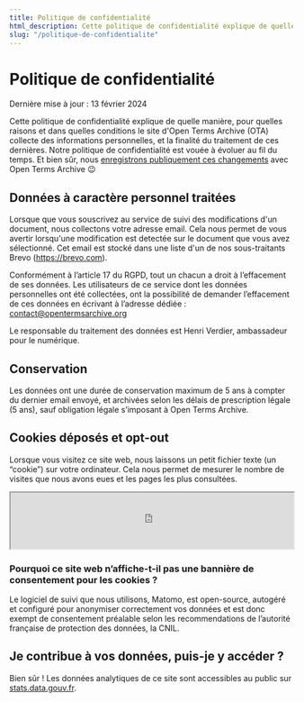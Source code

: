 ```yaml
---
title: Politique de confidentialité
html_description: Cette politique de confidentialité explique de quelle manière, pour quelles raisons et dans quelles conditions le site d'Open Terms Archive collecte des informations personnelles, et la finalité du traitement de ces dernières.
slug: "/politique-de-confidentialite"
---
```


# Politique de confidentialité

<p class="text--smallcaps mb--3xl">Dernière mise à jour : 13 février 2024</p>

Cette politique de confidentialité explique de quelle manière, pour quelles raisons et dans quelles conditions le site d'Open Terms Archive (OTA) collecte des informations personnelles, et la finalité du traitement de ces dernières. Notre politique de confidentialité est vouée à évoluer au fil du temps. Et bien sûr, nous [enregistrons publiquement ces changements](https://github.com/OpenTermsArchive/demo-versions/commits/main/Open%20Terms%20Archive/Privacy%20Policy.md) avec Open Terms Archive 😉

## Données à caractère personnel traitées

Lorsque que vous souscrivez au service de suivi des modifications d'un document, nous collectons votre adresse email. Cela nous permet de vous avertir lorsqu'une modification est detectée sur le document que vous avez sélectionné.
Cet email est stocké dans une liste d'un de nos sous-traitants Brevo (https://brevo.com).

Conformément à l’article 17 du RGPD, tout un chacun a droit à l’effacement de ses données. Les utilisateurs de ce service dont les données personnelles ont été collectées, ont la possibilité de demander l’effacement de ces données en écrivant à l’adresse dédiée : contact@opentermsarchive.org

Le responsable du traitement des données est Henri Verdier, ambassadeur pour le numérique.

## Conservation

Les données ont une durée de conservation maximum de 5 ans à compter du dernier email envoyé, et archivées selon les délais de prescription légale (5 ans), sauf obligation légale s’imposant à Open Terms Archive.

## Cookies déposés et opt-out

Lorsque vous visitez ce site web, nous laissons un petit fichier texte (un “cookie”) sur votre ordinateur. Cela nous permet de mesurer le nombre de visites que nous avons eues et les pages les plus consultées.

<iframe
  width="100%"
  height="100px"
  src="https://stats.data.gouv.fr/index.php?module=CoreAdminHome&action=optOut&language=fr&backgroundColor=f5f5f5&fontColor=333333&fontSize=16px&fontFamily="
  title="Cookies opt-out"
></iframe>

### Pourquoi ce site web n’affiche-t-il pas une bannière de consentement pour les cookies ?

Le logiciel de suivi que nous utilisons, Matomo, est open-source, autogéré et configuré pour anonymiser correctement vos données et est donc exempt de consentement préalable selon les recommendations de l’autorité française de protection des données, la CNIL.

## Je contribue à vos données, puis-je y accéder ?

Bien sûr ! Les données analytiques de ce site sont accessibles au public sur [stats.data.gouv.fr](https://stats.data.gouv.fr/index.php?module=CoreHome&action=index&idSite=179&period=range&date=previous30&updated=1#?idSite=179&period=range&date=previous30&segment=&category=Dashboard_Dashboard&subcategory=1).
